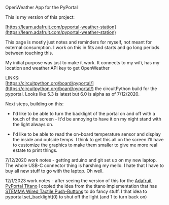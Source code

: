 OpenWeather App for the PyPortal


This is my version of this project:

[https://learn.adafruit.com/pyportal-weather-station](https://learn.adafruit.com/pyportal-weather-station)

This page is mostly just notes and reminders for myself, not meant for external consumption.  I work on this in fits and starts and go long periods between touching this.

My initial purpose was just to make it work.
It connects to my wifi, has my location and weather API key to get OpenWeather

LINKS:  
[https://circuitpython.org/board/pyportal/](https://circuitpython.org/board/pyportal/) the circuitPython build for the pyportal. Looks like 5.3 is latest but 6.0 is alpha as of 7/12/2020.





Next steps, building on this:

* I'd like to be able to turn the backlight of the portal on and off with
a touch of the screen - It'd be annoying to have it on my night stand with
the light always on.

* I'd like to be able to read the on-board temperature sensor and display the inside and outside temps. I think to get this all on the screen I'll have to customize the graphics to make them smaller to give me more real estate to print things.


7/12/2020 work notes - getting arduino and git set up on my new laptop.  The
whole USB-C connector thing is harshing my mello.  I hate that I have to buy
all new stuff to go with the laptop.  Oh well.


12/1/2023 work notes - after seeing the version of this for the [Adafruit PyPortal Titano](https://www.adafruit.com/product/4444) I copied the idea from the titano implementation that has [STEMMA Wired Tactile Push-Buttons](https://www.adafruit.com/product/4431) to do fancy stuff.  I that idea to pyportal.set_backlight(0) to shut off the light (and 1 to turn back on)